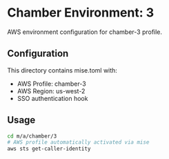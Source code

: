 # Chamber Environment: 3

AWS environment configuration for chamber-3 profile.

## Configuration

This directory contains mise.toml with:
- AWS Profile: chamber-3
- AWS Region: us-west-2
- SSO authentication hook

## Usage

```bash
cd m/a/chamber/3
# AWS profile automatically activated via mise
aws sts get-caller-identity
```
